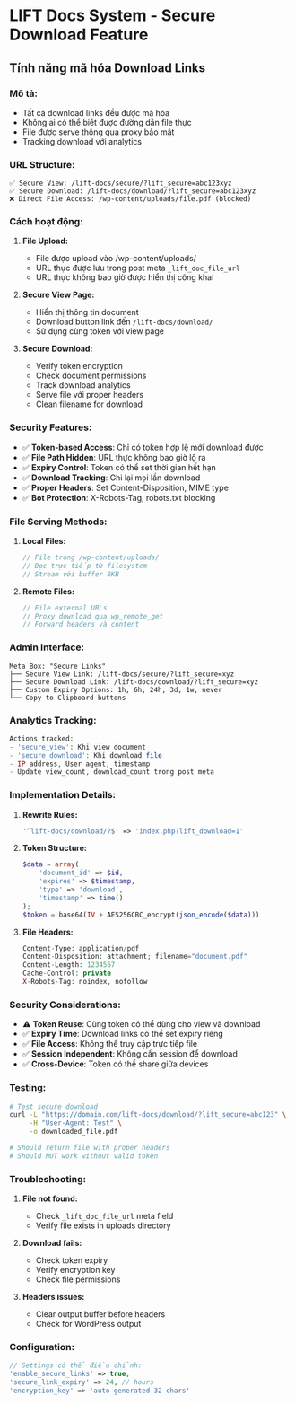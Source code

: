 # LIFT Docs System - Secure Download Feature

## Tính năng mã hóa Download Links

### Mô tả:
- Tất cả download links đều được mã hóa
- Không ai có thể biết được đường dẫn file thực
- File được serve thông qua proxy bảo mật
- Tracking download với analytics

### URL Structure:

```
✅ Secure View: /lift-docs/secure/?lift_secure=abc123xyz
✅ Secure Download: /lift-docs/download/?lift_secure=abc123xyz
❌ Direct File Access: /wp-content/uploads/file.pdf (blocked)
```

### Cách hoạt động:

1. **File Upload:**
   - File được upload vào /wp-content/uploads/
   - URL thực được lưu trong post meta `_lift_doc_file_url`
   - URL thực không bao giờ được hiển thị công khai

2. **Secure View Page:**
   - Hiển thị thông tin document
   - Download button link đến `/lift-docs/download/`
   - Sử dụng cùng token với view page

3. **Secure Download:**
   - Verify token encryption
   - Check document permissions
   - Track download analytics
   - Serve file với proper headers
   - Clean filename for download

### Security Features:

- ✅ **Token-based Access**: Chỉ có token hợp lệ mới download được
- ✅ **File Path Hidden**: URL thực không bao giờ lộ ra
- ✅ **Expiry Control**: Token có thể set thời gian hết hạn
- ✅ **Download Tracking**: Ghi lại mọi lần download
- ✅ **Proper Headers**: Set Content-Disposition, MIME type
- ✅ **Bot Protection**: X-Robots-Tag, robots.txt blocking

### File Serving Methods:

1. **Local Files:**
   ```php
   // File trong /wp-content/uploads/
   // Đọc trực tiếp từ filesystem
   // Stream với buffer 8KB
   ```

2. **Remote Files:**
   ```php
   // File external URLs
   // Proxy download qua wp_remote_get
   // Forward headers và content
   ```

### Admin Interface:

```
Meta Box: "Secure Links"
├── Secure View Link: /lift-docs/secure/?lift_secure=xyz
├── Secure Download Link: /lift-docs/download/?lift_secure=xyz  
├── Custom Expiry Options: 1h, 6h, 24h, 3d, 1w, never
└── Copy to Clipboard buttons
```

### Analytics Tracking:

```php
Actions tracked:
- 'secure_view': Khi view document
- 'secure_download': Khi download file
- IP address, User agent, timestamp
- Update view_count, download_count trong post meta
```

### Implementation Details:

1. **Rewrite Rules:**
   ```php
   '^lift-docs/download/?$' => 'index.php?lift_download=1'
   ```

2. **Token Structure:**
   ```php
   $data = array(
       'document_id' => $id,
       'expires' => $timestamp,
       'type' => 'download',
       'timestamp' => time()
   );
   $token = base64(IV + AES256CBC_encrypt(json_encode($data)))
   ```

3. **File Headers:**
   ```php
   Content-Type: application/pdf
   Content-Disposition: attachment; filename="document.pdf"
   Content-Length: 1234567
   Cache-Control: private
   X-Robots-Tag: noindex, nofollow
   ```

### Security Considerations:

- ⚠️ **Token Reuse**: Cùng token có thể dùng cho view và download
- ✅ **Expiry Time**: Download links có thể set expiry riêng
- ✅ **File Access**: Không thể truy cập trực tiếp file
- ✅ **Session Independent**: Không cần session để download
- ✅ **Cross-Device**: Token có thể share giữa devices

### Testing:

```bash
# Test secure download
curl -L "https://domain.com/lift-docs/download/?lift_secure=abc123" \
     -H "User-Agent: Test" \
     -o downloaded_file.pdf

# Should return file with proper headers
# Should NOT work without valid token
```

### Troubleshooting:

1. **File not found:**
   - Check `_lift_doc_file_url` meta field
   - Verify file exists in uploads directory

2. **Download fails:**
   - Check token expiry
   - Verify encryption key
   - Check file permissions

3. **Headers issues:**
   - Clear output buffer before headers
   - Check for WordPress output

### Configuration:

```php
// Settings có thể điều chỉnh:
'enable_secure_links' => true,
'secure_link_expiry' => 24, // hours
'encryption_key' => 'auto-generated-32-chars'
```
